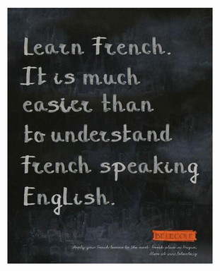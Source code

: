 <style>
img[src='/images/learn-french!.jpeg'] {
            position: absolute;
            top: 50%;
            left: 50%;
            transform: translate(-50%, -50%);
        }    
</style>

![Lean French!](/images/learn-french!.jpeg) 

